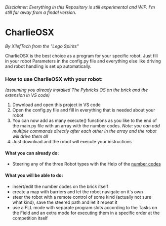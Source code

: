 *Disclaimer: Everything in this Repository is still experimental and WIP.
I'm still far away from a findal version.*

# CharlieOSX
*By XilefTech from the "Lego Spirits"*

CharlieOSX is the best choice as a program for your specific robot.
Just fill in your robot Parameters in the config.py file and everything else like driving and robot handling is set up automatically.


### How to use CharlieOSX with your robot:
*(assuming you already installed The Pybricks OS on the brick and the extension in VS code)*
1. Download and open this project in VS code
2. Open the config.py file and fill in everything that is needed about your robot
3. You can now add as many execute() functions as you like to the end of the main.py file with an array with the number codes. *Note: you can add multiple commands directly after each other in the array and the robot will drive them all*
4. Just download and the robot will execute your instructions


#### What you can already do:
- Steering any of the three Robot types with the Help of the [number codes](https://docs.google.com/spreadsheets/d/1DmdYeWCkykAH5O6e8qv4fGR5aR4e66AjW1zxPTqASJo/edit?usp=sharing)

#### What you will be able to do:
- insert/edit the number codes on the brick itself
- create a map with barriers and let the robot navigate on it's own
- steer the robot with a remote control of some kind (actually not sure what kind), save the steered path and let it repeat it
- use a FLL mode with separate program slots according to the Tasks on the Field and an extra mode for executing them in a specific order at the competition itself

